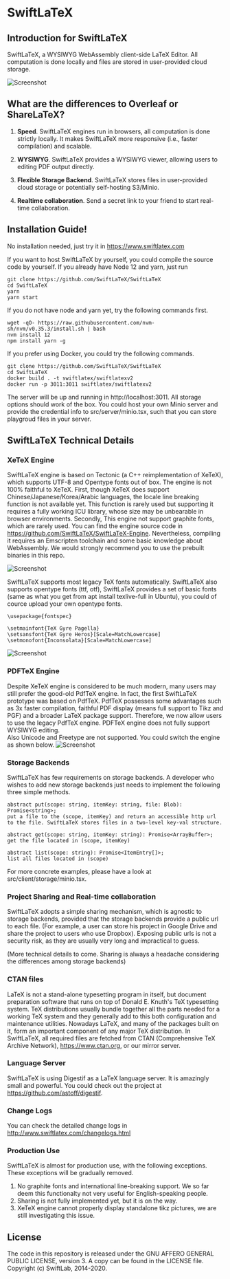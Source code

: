 # SwiftLaTeX

## Introduction for SwiftLaTeX

SwiftLaTeX, a WYSIWYG WebAssembly client-side LaTeX Editor. All computation is done locally and files are stored in user-provided cloud storage. 

![Screenshot](https://www.swiftlatex.com/images/screenshot-light.png)

## What are the differences to Overleaf or ShareLaTeX?

1. __Speed__. SwiftLaTeX engines run in browsers, all computation is done strictly locally. It makes SwiftLaTeX more responsive (i.e., faster compilation) and scalable.

2. __WYSIWYG__. SwiftLaTeX provides a WYSIWYG viewer, allowing users to editing PDF output directly.

3. __Flexible Storage Backend__. SwiftLaTeX stores files in user-provided cloud storage or potentially self-hosting S3/Minio. 

4. __Realtime collaboration__. Send a secret link to your friend to start real-time collaboration. 

## Installation Guide!
No installation needed, just try it in https://www.swiftlatex.com

If you want to host SwiftLaTeX by yourself, you could compile the source code by yourself.
If you already have Node 12 and yarn, just run
```
git clone https://github.com/SwiftLaTeX/SwiftLaTeX
cd SwiftLaTeX
yarn
yarn start
```
If you do not have node and yarn yet, try the following commands first.
```
wget -qO- https://raw.githubusercontent.com/nvm-sh/nvm/v0.35.3/install.sh | bash
nvm install 12
npm install yarn -g 
```

If you prefer using Docker, you could try the following commands.
```
git clone https://github.com/SwiftLaTeX/SwiftLaTeX
cd SwiftLaTeX
docker build . -t swiftlatex/swiftlatexv2
docker run -p 3011:3011 swiftlatex/swiftlatexv2
```

The server will be up and running in http://localhost:3011.
All storage options should work of the box. You could host your own Minio server and provide the credential info to src/server/minio.tsx, such that you can store playgroud files in your server. 

## SwiftLaTeX Technical Details

### XeTeX Engine
SwiftLaTeX engine is based on Tectonic (a C++ reimplementation of XeTeX), which supports UTF-8 and Opentype fonts out of box.
The engine is not 100% faithful to XeTeX. 
First, though XeTeX does support Chinese/Japanese/Korea/Arabic languages, the locale line breaking function is not available yet. This function is rarely used but supporting it requires a fully working ICU library, whose size may be unbearable in browser environments.
Secondly, This engine not support graphite fonts, which are rarely used.
You can find the engine source code in https://github.com/SwiftLaTeX/SwiftLaTeX-Engine. Nevertheless, compiling it requires an Emscripten toolchain and some basic knowledge about WebAssembly. We would strongly recommend you to use the prebuilt binaries in this repo. 

![Screenshot](https://s3.swiftlatex.com/swiftlatex2/9FSa0rkYnHCWlA9ThUbeUYWKyE2A4yrK/asset/cn9tf1YLHmlocalhost_3011_editor.html_p_3D0KaL0q7np8(iPad_20Pro)_20(2).png)

SwiftLaTeX supports most legacy TeX fonts automatically. 
SwiftLaTeX also supports opentype fonts (ttf, otf), SwiftLaTeX provides a set of basic fonts (same as what you get from apt install texlive-full in Ubuntu), you could of cource upload your own opentype fonts.
```
\usepackage{fontspec}

\setmainfont{TeX Gyre Pagella}
\setsansfont{TeX Gyre Heros}[Scale=MatchLowercase]
\setmonofont{Inconsolata}[Scale=MatchLowercase]
```

![Screenshot](https://s3.swiftlatex.com/swiftlatex2/AWdSGuPe60mHwNXnzqDeuOLzWUgkaeaE/asset/localhost_3011_editor,html_p%3DMy_fancy_project,cCBkO57V(iPad_Pro).iBO26.png)

### PDFTeX Engine
Despite XeTeX engine is considered to be much modern, many users may still prefer the good-old PdfTeX engine.
In fact, the first SwiftLaTeX prototype was based on PdfTeX. 
PdfTeX possesses some advantages such as 3x faster compilation, faithful PDF display (means full support to Tikz and PGF) and a broader LaTeX package support.
Therefore, we now allow users to use the legacy PdfTeX engine. 
PDFTeX engine does not fully support WYSIWYG editing.  
Also Unicode and Freetype are not supported. You could switch the engine as shown below.
![Screenshot](https://s3.swiftlatex.com/swiftlatex2/7PWFAFkNUJsIqFbEj1rPdGWgqELHX1AH/asset/www,swiftlatex,com_editor,html_p%3D8hYjNAR9XQ.hhE3R.png)

### Storage Backends
SwiftLaTeX has few requirements on storage backends. A developer who wishes to add new storage backends just needs to implement the following three simple methods. 

```
abstract put(scope: string, itemKey: string, file: Blob): Promise<string>;
put a file to the (scope, itemKey) and return an accessible http url to the file. SwiftLaTeX stores files in a two-level key-val structure. 

abstract get(scope: string, itemKey: string): Promise<ArrayBuffer>;
get the file located in (scope, itemKey)

abstract list(scope: string): Promise<ItemEntry[]>;
list all files located in (scope)
```
For more concrete examples, please have a look at src/client/storage/minio.tsx.

### Project Sharing and Real-time collaboration 
SwiftLaTeX adopts a simple sharing mechanism, which is agnostic to storage backends, provided that the storage backends provide a public url to each file. (For example, a user can store his project in Google Drive and share the project to users who use Dropbox).
Exposing public urls is not a security risk, as they are usually very long and impractical to guess. 

(More technical details to come. Sharing is always a headache considering the differences among storage backends)


### CTAN files
LaTeX is not a stand-alone typesetting program in itself, but document preparation software that runs on top of Donald E. Knuth's TeX typesetting system. TeX distributions usually bundle together all the parts needed for a working TeX system and they generally add to this both configuration and maintenance utilities. Nowadays LaTeX, and many of the packages built on it, form an important component of any major TeX distribution. 
In SwiftLaTeX, all required files are fetched from CTAN (Comprehensive TeX Archive Network), https://www.ctan.org, or our mirror server. 

### Language Server
SwiftLaTeX is using Digestif as a LaTeX language server. It is amazingly small and powerful. You could check out the project at https://github.com/astoff/digestif.

### Change Logs
You can check the detailed change logs in http://www.swiftlatex.com/changelogs.html

### Production Use
SwiftLaTeX is almost for production use, with the following exceptions. These exceptions will be gradually removed.
1. No graphite fonts and international line-breaking support. We so far deem this functionalty not very useful for English-speaking people. 
2. Sharing is not fully implemented yet, but it is on the way. 
3. XeTeX engine cannot properly display standalone tikz pictures, we are still investigating this issue.
 
## License

The code in this repository is released under the GNU AFFERO GENERAL PUBLIC LICENSE, version 3. A copy can be found in the LICENSE file.
Copyright (c) SwiftLab, 2014-2020.
